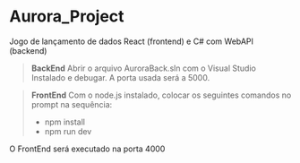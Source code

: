 # Aurora_Project
Jogo de lançamento de dados React (frontend) e C# com WebAPI (backend)

>**BackEnd**
>Abrir o arquivo AuroraBack.sln com o Visual Studio Instalado e debugar. A porta usada será a 5000.

>**FrontEnd**
> Com o node.js instalado, colocar os seguintes comandos no prompt na sequência: 
> * npm install
> * npm run dev

O FrontEnd será executado na porta 4000
